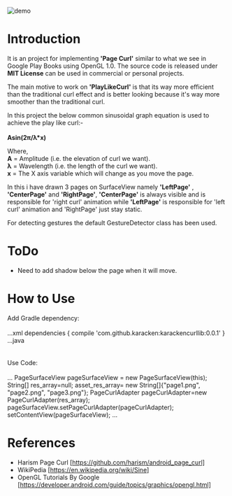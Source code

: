 ![demo](demo.gif)

Introduction
============

It is an project for implementing <b>'Page Curl'</b> similar to what we see in Google Play Books using OpenGL 1.0.
The source code is released under <b>MIT License</b> can be used in commercial or personal projects.

The main motive to work on <b>'PlayLikeCurl'</b> is that its way more efficient than the traditional curl effect and is
better looking because it's way more smoother than the traditional curl.

In this project the below common sinusoidal graph equation is used to achieve the play like curl:-<br/><br/>
<b>Asin(2π/λ*x)</b><br /> 

Where,<br /> 
<b>A</b> = Amplitude (i.e. the elevation of curl we want).<br /> 
<b>λ</b> = Wavelength (i.e. the length of the curl we want).<br /> 
<b>x</b> = The X axis variable which will change as you move the page.<br /> 

In this i have drawn 3 pages on SurfaceView namely <b>'LeftPage'</b> , <b>'CenterPage'</b> and <b>'RightPage'</b>,
<b>'CenterPage'</b> is always visible and is responsible for 'right curl' animation while <b>'LeftPage'</b> is responsible
for 'left curl' animation and 'RightPage' just stay static.<br /> 

For detecting gestures the default GestureDetector class has been used.

ToDo
====
* Need to add shadow below the page when it will move.



How to Use
======================

Add Gradle dependency:
</br></br>
...xml
dependencies {
    compile 'com.github.karacken:karackencurllib:0.0.1'
}
...java
</br></br></br>
Use Code:</br></br>
...
PageSurfaceView  pageSurfaceView = new PageSurfaceView(this);
String[] res_array=null;
asset_res_array=  new String[]{"page1.png", "page2.png", "page3.png"};
PageCurlAdapter pageCurlAdapter=new PageCurlAdapter(res_array);
pageSurfaceView.setPageCurlAdapter(pageCurlAdapter);
setContentView(pageSurfaceView);
...


References
======================
* Harism Page Curl [https://github.com/harism/android_page_curl]
* WikiPedia [https://en.wikipedia.org/wiki/Sine]
* OpenGL Tutorials By Google [https://developer.android.com/guide/topics/graphics/opengl.html]
